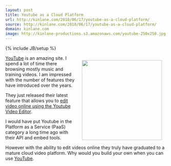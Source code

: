 ```yaml
---
layout: post
title: Youtube as a Cloud Platform
url: http://kinlane.com/2010/06/17/youtube-as-a-cloud-platform/
source: http://kinlane.com/2010/06/17/youtube-as-a-cloud-platform/
domain: kinlane.com
image: http://kinlane-productions.s3.amazonaws.com/youtube-250x250.jpg
---
```

{% include JB/setup %}<p><img class="alignnone" style="padding: 15px;" title="Youtube" src="http://kinlane-productions.s3.amazonaws.com/youtube-250x250.jpg" alt="" width="250" align="right" /><a href="http://www.youtube.com/">YouTube</a> is an amazing site. I spend a lot of time there browsing mostly music and training videos. I am impressed with the number of features they have introduced over the years.<p></p>
They just released their latest feature that allows you to <a href="http://googleblog.blogspot.com/2010/06/edit-video-online-with-youtube-video.html">edit video online using the Youtube Video Editor</a>.<p></p>
I would have put Youtube in the Platform as a Service (PaaS) category a long time ago with their API and embed tools.<p></p>
However with the ability to edit videos online they truly have graduated to a mature cloud video platform. Why would you build your own when you can use <a href="http://www.youtube.com">YouTube</a>.</p>
